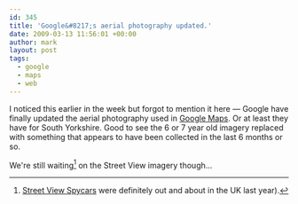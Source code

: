```yaml
---
id: 345
title: 'Google&#8217;s aerial photography updated.'
date: 2009-03-13 11:56:01 +00:00
author: mark
layout: post
tags:
  - google
  - maps
  - web
---
```

I noticed this earlier in the week but forgot to mention it here &mdash; Google have finally updated the aerial photography used in [Google Maps](http://maps.google.co.uk/). Or at least they have for South Yorkshire. Good to see the 6 or 7 year old imagery replaced with something that appears to have been collected in the last 6 months or so.

We're still waiting[^fn-spycars] on the Street View imagery though...

[^fn-spycars]:[Street View Spycars](http://www.theregister.co.uk/2008/07/15/google_spycar_map/) were definitely out and about in the UK last year).
